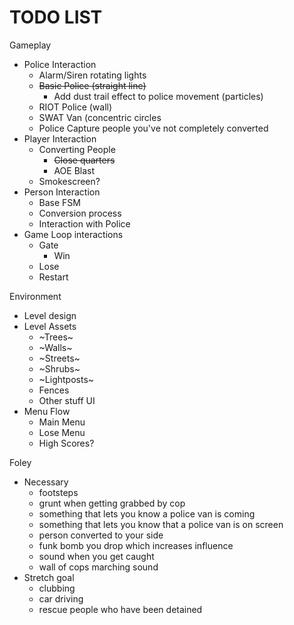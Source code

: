 # TODO LIST #
Gameplay
  + Police Interaction
    - Alarm/Siren rotating lights
    - ~~Basic Police (straight line)~~
      - Add dust trail effect to police movement (particles)
    - RIOT Police (wall)
    - SWAT Van (concentric circles
    - Police Capture people you've not completely converted
  + Player Interaction
    - Converting People
      - ~~Close quarters~~
      - AOE Blast
    - Smokescreen?
  + Person Interaction
    - Base FSM
    - Conversion process
    - Interaction with Police
  + Game Loop interactions
    - Gate
      - Win
    - Lose
    - Restart

Environment
  + Level design
  + Level Assets
    - ~Trees~
    - ~Walls~
    - ~Streets~
    - ~Shrubs~
    - ~Lightposts~
    - Fences
    - Other stuff
UI
  + Menu Flow
    - Main Menu
    - Lose Menu
    - High Scores?

Foley
  + Necessary
    - footsteps
    - grunt when getting grabbed by cop
    - something that lets you know a police van is coming
    - something that lets you know that a police van is on screen
    - person converted to your side
    - funk bomb you drop which increases influence
    - sound when you get caught
    - wall of cops marching sound
  + Stretch goal
    - clubbing
    - car driving
    - rescue people who have been detained
